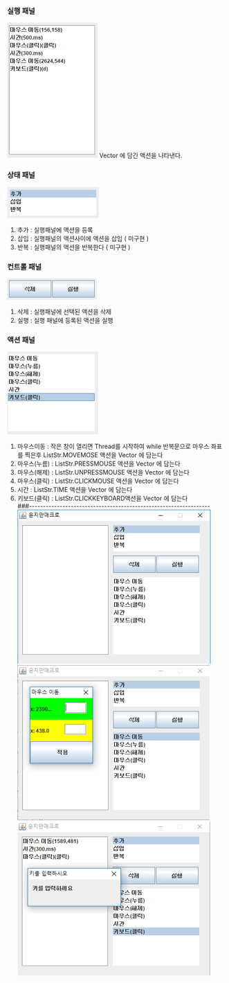### 실행 패널 
![exe](./images/exe.PNG)
Vector<ListStr> 에 담긴 액션을 나타낸다.  
  
### 상태 패널 
![status](./images/status.PNG)
1. 추가 : 실행패널에 액션을 등록  
2. 삽입 : 실행패널의 액션사이에 액션을 삽입  ( 미구현 )  
3. 반복 : 실행패널의 액션을 반복한다  ( 미구현 )  

### 컨트롤 패널
![cont](./images/cont.PNG)
1. 삭제 : 실행패널에 선택된 액션을 삭제 
2. 실행 : 실행 패널에 등록된 액션을 실행  

### 액션 패널
![action](./images/action.PNG)
1. 마우스이동 : 작은 창이 열리면 Thread를 시작하여 while 반복문으로 마우스 좌표를 찍은후 ListStr.MOVEMOSE 액션을 Vector<ListStr> 에 담는다  
2. 마우스(누름) : ListStr.PRESSMOUSE 액션을  Vector<ListStr> 에 담는다  
3. 마우스(해제) : ListStr.UNPRESSMOUSE 액션을 Vector<ListStr> 에 담는다  
4. 마우스(클릭) : ListStr.CLICKMOUSE 액션을 Vector<ListStr> 에 담는다  
5. 시간 : ListStr.TIME 액션을 Vector<ListStr> 에 담는다  
6. 키보드(클릭) : ListStr.CLICKKEYBOARD액션을  Vector<ListStr> 에 담는다  
###-----------------------------------------------------------------
![1](./images/1.PNG)  ![2](./images/2.PNG)  ![3](./images/3.PNG)  
